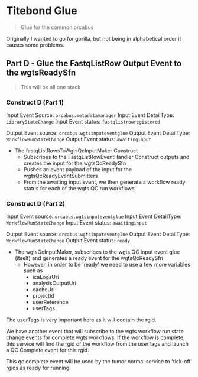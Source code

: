 # Titebond Glue

> Glue for the common orcabus

Originally I wanted to go for gorilla, but not being in alphabetical order it causes some problems.  

 
## Part D - Glue the FastqListRow Output Event to the wgtsReadySfn

> This will be all one stack

### Construct D (Part 1)

Input Event Source: `orcabus.metadatamanager`
Input Event DetailType: `LibraryStateChange`
Input Event status: `fastqlistrowregistered`

Output Event source: `orcabus.wgtsinputeventglue`
Output Event DetailType: `WorkflowRunStateChange`
Output Event status: `awaitinginput`

* The fastqListRowsToWgtsQcInputMaker Construct
  * Subscribes to the FastqListRowEventHandler Construct outputs and creates the input for the wgtsQcReadySfn
  * Pushes an event payload of the input for the wgtsQcReadyEventSubmitters
  * From the awaiting input event, we then generate a workflow ready status for each of the wgts QC run workflows


### Construct D (Part 2)

Input Event source: `orcabus.wgtsinputeventglue`
Input Event DetailType: `WorkflowRunStateChange`
Input Event status: `awaitinginput`

Output Event source: `orcabus.wgtsinputeventglue`
Output Event DetailType: `WorkflowRunStateChange`
Output Event status: `ready`

* The wgtsQcInputMaker, subscribes to the wgts QC input event glue (itself) and generates a ready event for the wgtsQcReadySfn
  * However, in order to be 'ready' we need to use a few more variables such as  
    * icaLogsUri
    * analysisOutputUri
    * cacheUri
    * projectId
    * userReference
    * userTags

The userTags is very important here as it will contain the rgid.

We have another event that will subscribe to the wgts workflow run state change events for
complete wgts workflows. If the workflow is complete, this service will find the rgid of the workflow
from the userTags and launch a QC Complete event for this rgid.  

This qc complete event will be used by the tumor normal service to 'tick-off' rgids as ready for running.  

